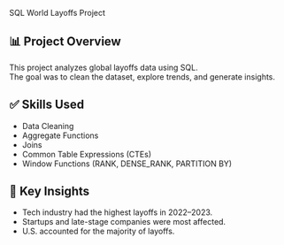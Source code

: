  SQL World Layoffs Project

## 📊 Project Overview
This project analyzes global layoffs data using SQL.  
The goal was to clean the dataset, explore trends, and generate insights.

## ✅ Skills Used
- Data Cleaning
- Aggregate Functions
- Joins
- Common Table Expressions (CTEs)
- Window Functions (RANK, DENSE_RANK, PARTITION BY)


## 🚀 Key Insights
- Tech industry had the highest layoffs in 2022–2023.
- Startups and late-stage companies were most affected.
- U.S. accounted for the majority of layoffs.
